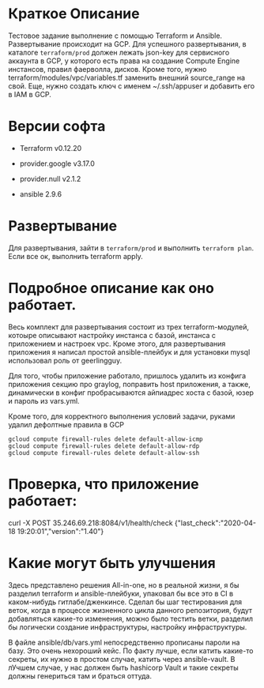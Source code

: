 # Краткое Описание

Тестовое задание выполнение с помощью Terraform и Ansible.
Развертывание происходит на GCP.
Для успешного развертывания, в каталоге `terraform/prod` должен лежать json-key для сервисного аккаунта в GCP, у которого есть права на создание Compute Engine инстансов, правил фаерволла, дисков. Кроме того, нужно terraform/modules/vpc/variables.tf заменить внешний source_range на свой. Еще, нужно создать ключ с именем ~/.ssh/appuser и добавить его в IAM в GCP.

# Версии софта

- Terraform v0.12.20
- provider.google v3.17.0
- provider.null v2.1.2

- ansible 2.9.6

# Развертывание

Для развертывания, зайти в `terraform/prod` и выполнить `terraform plan`. Если все ок, выполнить terraform apply.

# Подробное описание как оно работает.

Весь комплект для развертывания состоит из трех terraform-модулей, котоыре описывают настройку инстанса с базой, инстанса с приложением и настроек vpc. Кроме этого, для развертывания приложения я написал простой ansible-плейбук и для установки mysql использовал роль от geerlingguy.

Для того, чтобы приложение работало, пришлось удалить из конфига приложения секцию про graylog, поправить host приложения, а также, динамически в конфиг пробрасываются айпиадрес хоста с базой, юзер и пароль из vars.yml.

Кроме того, для корректного выполнения условий задачи, руками удалил дефолтные правила в GCP

 ```
gcloud compute firewall-rules delete default-allow-icmp
gcloud compute firewall-rules delete default-allow-rdp
gcloud compute firewall-rules delete default-allow-ssh
 ```

# Проверка, что приложение работает:

 curl -X POST 35.246.69.218:8084/v1/health/check
{"last_check":"2020-04-18 19:20:01","version":"1.40"}

# Какие могут быть улучшения

Здесь представлено решения All-in-one, но в реальной жизни, я бы разделил terraform и ansible-плейбуки, упаковал бы все это в CI в каком-нибудь гитлабе/дженкинсе. Сделал бы шаг тестирования для веток, когда в процессе жизненного цикла данного репозитория, будут добавляться какие-то изменения, можно было тестить ветки, разделил бы логически создание инфраструктуры, настройку инфраструктуры.

В файле ansible/db/vars.yml непосредственно прописаны пароли на базу. Это очень нехороший кейс. По факту лучше, если катить какие-то секреты, их нужно в простом случае, катить через ansible-vault. В лУчшем случае, у нас должен быть hashicorp Vault и такие секреты должны генериться там и браться оттуда.

